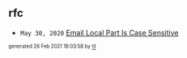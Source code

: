 ## rfc


* <code>May 30, 2020</code> [Email Local Part Is Case Sensitive](2020-05-30T11-00-22-email-local-part-is-case-sensitive.md)

<sup><sub>generated 26 Feb 2021 18:03:58 by <a href='https://github.com/senorprogrammer/til'>til</a></sub></sup>
